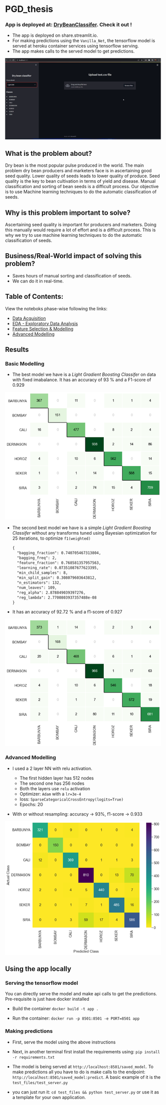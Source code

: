 # PGD_thesis

### App is deployed at: [DryBeanClassifer](https://share.streamlit.io/abhiswain97/diploma_thesis/app.py). Check it out !

- The app is deployed on share.streamlit.io.
- For making predictions using the `Vanilla_Net`, the tensorflow model is served at heroku container services using tensorflow serving.
- The app makes calls to the served model to get predictions.

<p align="center">
  <img src="images/DryBeanApp.gif">
</p>


## What is the problem about?

  Dry bean is the most popular pulse produced in the world. The main problem dry bean
  producers and marketers face is in ascertaining good seed quality. Lower quality of
  seeds leads to lower quality of produce. Seed quality is the key to bean cultivation in
  terms of yield and disease. Manual classification and sorting of bean seeds is a difficult
  process. Our objective is to use Machine learning techniques to do the automatic
  classification of seeds.

## Why is this problem important to solve?

  Ascertaining seed quality is important for producers and marketers. Doing this manually
  would require a lot of effort and is a difficult process. This is why we try to use machine
  learning techniques to do the automatic classification of seeds.
  
## Business/Real-World impact of solving this problem?
  - Saves hours of manual sorting and classification of seeds.
  - We can do it in real-time.


## Table of Contents:

View the noteboks phase-wise following the links:

- [Data Acquisition](https://github.com/Abhiswain97/PGD_thesis/blob/master/Phase-1-Documentation-notebook.ipynb) 
- [EDA - Exploratory Data Analysis](https://github.com/Abhiswain97/PGD_thesis/blob/master/Phase-2-EDA.ipynb)
- [Feature Selection & Modelling](https://github.com/Abhiswain97/PGD_thesis/blob/master/Phase-3-Feature-Selection-and-Modelling%20.ipynb)
- [Advanced Modelling](https://github.com/Abhiswain97/PGD_thesis/blob/master/Phase-4-TF-NN.ipynb)

## Results

### Basic Modelling

- The best model we have is a *Light Gradient Boosting Classifer* on data with fixed imabalance. It has an accuracy of 93 % and a F1-score of 0.929

<p align="center">
  <img src="ML_results/CF_Transformed_Tuned_LGBMClassifier.png">
</p>

- The second best model we have is a simple *Light Gradient Boosting Classifer* without any transforms tuned using Bayesian optimization for 25 iterations, to optimize `f1(weighted)` 
  ```
  {
    "bagging_fraction": 0.740705467313804,
    "bagging_freq": 2,
    "feature_fraction": 0.768581357957563,
    "learning_rate": 0.07351087677623395,
    "min_child_samples": 8,
    "min_split_gain": 0.308079603643812,
    "n_estimators": 132,
    "num_leaves": 109,
    "reg_alpha": 2.878849039397276,
    "reg_lambda": 2.7700803937357488e-08
  }
  ```
- It has an accuracy of 92.72 % and a f1-score of 0.927 

<p align="center">
  <img src="ML_results/CF_LGBMClassifier.png">
</p>

### Advanced Modelling

- I used a 2 layer NN with relu activation.
  - The first hidden layer has 512 nodes
  - The second one has 256 nodes
  - Both the layers use `relu` activation
  - Optimizer: `Adam` with a `lr=3e-4`
  - loss: `SparseCategoricalCrossEntropy(logits=True)`
  - Epochs: 20

- With or without resampling: accuracy -> 93%, f1-score -> 0.933 

<p align="center">
  <img src="ML_results/CF_Vanilla_NN.png">
</p>

## Using the app locally

### Serving the tensorflow model

You can directly serve the model and make api calls to get the predictions. Pre-requisite is just have docker installed

- Build the container `docker build -t app .`

- Run the container: `docker run -p 8501:8501 -e PORT=8501 app`
  
### Making predictions

- First, serve the model using the above instructions

- Next, in another terminal first install the requirements using: `pip install -r requirements.txt`

- The model is being served at `http://localhost:8501/saved_model`. To make predictions all you have to do is make calls to the endpoint: `http://localhost:8501/saved_model:predict`. A basic example of it is the `test_files/test_server.py`

- you can just run it: `cd test_files && python test_server.py` or use it as a template for your own application.


